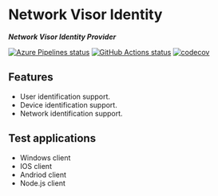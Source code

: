 # Network Visor Identity

***Network Visor Identity Provider***

[![Azure Pipelines status](https://dev.azure.com/NetworkVisor/NetworkVisor.Identity/_apis/build/status/NetworkVisor.NetworkVisor.Identity?branchName=main)](https://dev.azure.com/NetworkVisor/NetworkVisor.Identity/_build/latest?definitionId=1&branchName=main)
[![GitHub Actions status](https://github.com/NetworkVisor/NetworkVisor.Identity/actions/workflows/build.yml/badge.svg)](https://github.com/NetworkVisor/NetworkVisor.Identity/actions/workflows/build.yml)
[![codecov](https://codecov.io/gh/NetworkVisor/NetworkVisor.Identity/branch/main/graph/badge.svg?token=LE3X382GEU)](https://codecov.io/gh/NetworkVisor/NetworkVisor.Identity)

## Features

* User identification support.
* Device identification support.
* Network identification support.

## Test applications
* Windows client
* IOS client
* Andriod client
* Node.js client


